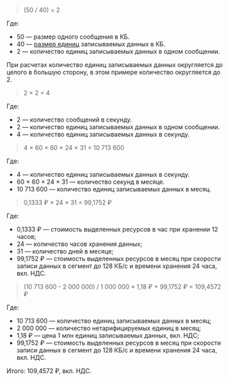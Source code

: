 > (50 / 40) = 2

Где:

* 50 — размер одного сообщения в КБ.
* 40 — [размер единиц](#event) записываемых данных в КБ.
* 2 — количество единиц записываемых данных в одном сообщении.

При расчетах количество единиц записываемых данных округляется до целого в большую сторону, в этом примере количество округляется до 2.

>2 × 2 = 4

Где:

* 2 — количество сообщений в секунду.
* 2 — количество единиц записываемых данных в одном сообщении.
* 4 — количество единиц записываемых данных в секунду.

>4 × 60 × 60 × 24 × 31 = 10&nbsp;713&nbsp;600

Где:

* 4 — количество единиц записываемых данных в секунду.
* 60 × 60 × 24 × 31 — количество секунд в месяце.
* 10&nbsp;713&nbsp;600 — количество единиц записываемых данных в месяц.

> 0,1333 ₽ × 24 × 31 = 99,1752 ₽

Где:

* 0,1333 ₽ — стоимость выделенных ресурсов в час при хранении 12 часов;
* 24 — количество часов хранения данных;
* 31 — количество дней в месяце;
* 99,1752 ₽ — стоимость выделенных ресурсов в месяц при скорости записи данных в сегмент до 128 КБ/с и времени хранения 24 часа, вкл. НДС.

>(10&nbsp;713&nbsp;600 - 2&nbsp;000&nbsp;000) / 1&nbsp;000&nbsp;000 × 1,18 ₽ + 99,1752 ₽ = 109,4572 ₽

Где:

* 10&nbsp;713&nbsp;600 — количество единиц записываемых данных в месяц;
* 2&nbsp;000&nbsp;000 — количество нетарифицируемых единиц в месяц;
* 1,18 ₽ — цена 1 млн единиц записываемых данных, вкл. НДС;
* 99,1752 ₽ — стоимость выделенных ресурсов в месяц при скорости записи данных в сегмент до 128 КБ/с и времени хранения 24 часа, вкл. НДС.

Итого: 109,4572 ₽, вкл. НДС.
